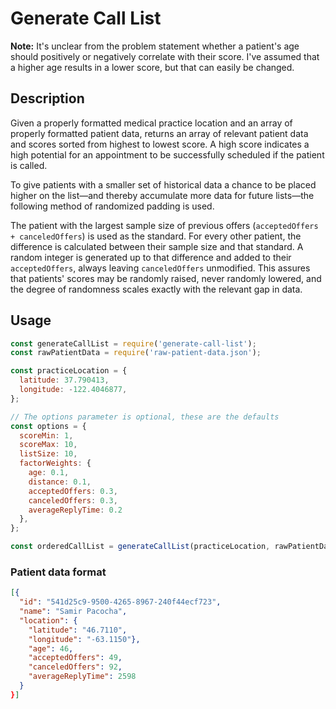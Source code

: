 # Generate Call List

**Note:** It's unclear from the problem statement whether a patient's age should positively or negatively correlate with their score. I've assumed that a higher age results in a lower score, but that can easily be changed.

## Description

Given a properly formatted medical practice location and an array of properly formatted patient data, returns an array of relevant patient data and scores sorted from highest to lowest score. A high score indicates a high potential for an appointment to be successfully scheduled if the patient is called.

To give patients with a smaller set of historical data a chance to be placed higher on the list—and thereby accumulate more data for future lists—the following method of randomized padding is used.

The patient with the largest sample size of previous offers (`acceptedOffers + canceledOffers`) is used as the standard. For every other patient, the difference is calculated between their sample size and that standard. A random integer is generated up to that difference and added to their `acceptedOffers`, always leaving `canceledOffers` unmodified. This assures that patients' scores may be randomly raised, never randomly lowered, and the degree of randomness scales exactly with the relevant gap in data.

## Usage

```javascript
const generateCallList = require('generate-call-list');
const rawPatientData = require('raw-patient-data.json');

const practiceLocation = {
  latitude: 37.790413,
  longitude: -122.4046877,
};

// The options parameter is optional, these are the defaults 
const options = {
  scoreMin: 1,
  scoreMax: 10,
  listSize: 10,
  factorWeights: {
    age: 0.1,
    distance: 0.1,
    acceptedOffers: 0.3,
    canceledOffers: 0.3,
    averageReplyTime: 0.2
  },
};

const orderedCallList = generateCallList(practiceLocation, rawPatientData, options);
```

### Patient data format

```json
[{
  "id": "541d25c9-9500-4265-8967-240f44ecf723",
  "name": "Samir Pacocha",
  "location": {
    "latitude": "46.7110",
    "longitude": "-63.1150"},
    "age": 46,
    "acceptedOffers": 49,
    "canceledOffers": 92,
    "averageReplyTime": 2598
  }
}]
```